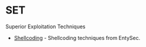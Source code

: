 # SET

Superior Exploitation Techniques

* [Shellcoding](https://github.com/enty8080/SET/tree/main/shellcoding) - Shellcoding techniques from EntySec.
